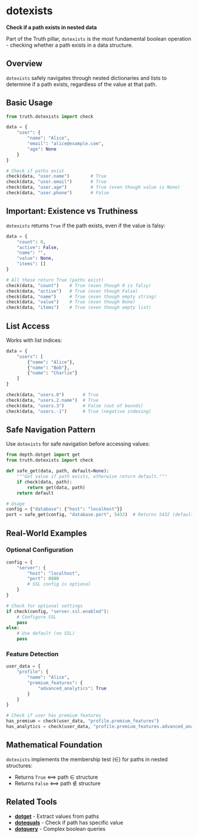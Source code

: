 # dotexists

**Check if a path exists in nested data**

Part of the Truth pillar, `dotexists` is the most fundamental boolean operation - checking whether a path exists in a data structure.

## Overview

`dotexists` safely navigates through nested dictionaries and lists to determine if a path exists, regardless of the value at that path.

## Basic Usage

```python
from truth.dotexists import check

data = {
    "user": {
        "name": "Alice",
        "email": "alice@example.com",
        "age": None
    }
}

# Check if paths exist
check(data, "user.name")        # True
check(data, "user.email")       # True
check(data, "user.age")         # True (even though value is None)
check(data, "user.phone")       # False
```

## Important: Existence vs Truthiness

`dotexists` returns `True` if the path exists, even if the value is falsy:

```python
data = {
    "count": 0,
    "active": False,
    "name": "",
    "value": None,
    "items": []
}

# All these return True (paths exist)
check(data, "count")    # True (even though 0 is falsy)
check(data, "active")   # True (even though False)
check(data, "name")     # True (even though empty string)
check(data, "value")    # True (even though None)
check(data, "items")    # True (even though empty list)
```

## List Access

Works with list indices:

```python
data = {
    "users": [
        {"name": "Alice"},
        {"name": "Bob"},
        {"name": "Charlie"}
    ]
}

check(data, "users.0")       # True
check(data, "users.2.name")  # True
check(data, "users.3")       # False (out of bounds)
check(data, "users.-1")      # True (negative indexing)
```

## Safe Navigation Pattern

Use `dotexists` for safe navigation before accessing values:

```python
from depth.dotget import get
from truth.dotexists import check

def safe_get(data, path, default=None):
    """Get value if path exists, otherwise return default."""
    if check(data, path):
        return get(data, path)
    return default

# Usage
config = {"database": {"host": "localhost"}}
port = safe_get(config, "database.port", 5432)  # Returns 5432 (default)
```

## Real-World Examples

### Optional Configuration
```python
config = {
    "server": {
        "host": "localhost",
        "port": 8080
        # SSL config is optional
    }
}

# Check for optional settings
if check(config, "server.ssl.enabled"):
    # Configure SSL
    pass
else:
    # Use default (no SSL)
    pass
```

### Feature Detection
```python
user_data = {
    "profile": {
        "name": "Alice",
        "premium_features": {
            "advanced_analytics": True
        }
    }
}

# Check if user has premium features
has_premium = check(user_data, "profile.premium_features")
has_analytics = check(user_data, "profile.premium_features.advanced_analytics")
```

## Mathematical Foundation

`dotexists` implements the membership test (∈) for paths in nested structures:
- Returns `True` ⟺ path ∈ structure
- Returns `False` ⟺ path ∉ structure

## Related Tools

- **[dotget](../depth/dotget.md)** - Extract values from paths
- **[dotequals](dotequals.md)** - Check if path has specific value
- **[dotquery](dotquery.md)** - Complex boolean queries